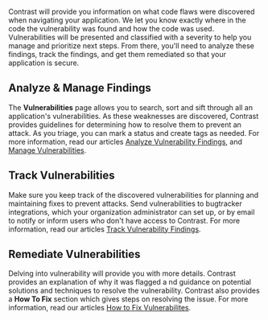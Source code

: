 <!--
title: "Vulnerability Analysis"
description: "Overview of vulnerability analysis"
tags: "assessment manage vulnerabilities analysis track fix"
-->

Contrast will provide you information on what code flaws were discovered when navigating your application. We let you know exactly where in the code the vulnerability was found and how the code was used. Vulnerabilities will be presented and classified with a severity to help you manage and prioritize next steps. From there, you'll need to analyze these findings, track the findings, and get them remediated so that your application is secure. 

## Analyze & Manage Findings
The **Vulnerabilities** page allows you to search, sort and sift through all an application's vulnerabilities. As these weaknesses are discovered, Contrast provides guidelines for determining how to resolve them to prevent an attack. As you triage, you can mark a status and create tags as needed. For more information, read our articles [Analyze Vulnerability Findings](user-vulns.html#analyze), and [Manage Vulnerabilities](user-vulns.html#manage-vuln).

## Track Vulnerabilities
Make sure you keep track of the discovered vulnerabilities for planning and maintaining fixes to prevent attacks. Send vulnerabilities to bugtracker integrations, which your organization administrator can set up, or by email to notify or inform users who don't have access to Contrast. For more information, read our articles [Track Vulnerability Findings](user-vulns.html#track).

## Remediate Vulnerabilities
Delving into vulnerability will provide you with more details. Contrast provides an explanation of why it was flagged a nd guidance on potential solutions and techniques to resolve the vulnerability. Contrast also provides a **How To Fix** section which gives steps on resolving the issue. For more information, read our articles [How to Fix Vulnerabilites](user-vulns.html#remediate).
